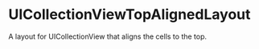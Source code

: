 # UICollectionViewTopAlignedLayout
 A layout for UICollectionView that aligns the cells to the top.
